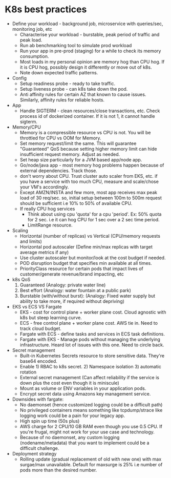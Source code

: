 # K8s best practices
* Define your workload - background job, microservice with queries/sec, monitoring job, etc
    * Characterise your workload - burstable, peak period of traffic and peak load. 
    * Run ab benchmarking tool to simulate prod workload
    * Run your app in pre-prod (staging) for a while to check its memory consumption.
    * Most loads in my personal opinion are memory hog than CPU hog. If it is CPU hog, possibly design it differently or move out of k8s.
    * Note down expected traffic patterns. 
* Config
    * Setup readiness probe - ready to take traffic.
    * Setup liveness probe  - can k8s take down the pod.
    * Anti affinity rules for certain AZ that known to cause issues. Similarly, affinity rules for reliable hosts. 
* App
    * Handle SIGTERM - clean resources/close transactions, etc. Check process id of dockerized container. If it is not 1, it cannot handle sigterm. 
* Memory/CPU 
    * Memory is a compressible resource vs CPU is not. You will be throttled for CPU vs OOM for Memory.
    * Set memory request/limit the same. This will guarantee "Guaranteed" QoS because setting higher memory limit can hide insufficient request memory. Adjust as needed.
    * Set heap size particularly for a JVM based app/node app. 
    * Go/node/java app - most memory hog problems happen because of external dependencies. Track those. 
    * don't worry about CPU. Trust cluster auto scaler from EKS, etc. if you have a service with too much CPU, measure and scale/chose your VM's accordingly.
    * Except AMZN/INSTA and few more, most app receives max peak load of 30 req/sec. so, initial setup between 100m to 500m request should be sufficient i.e 10% to 50% of available CPU.
    * If really CPU hog services
        * Think about using cpu 'quota' for a cpu 'period'. Ex: 50% quota for 2 sec. i.e it can hog CPU for 1 sec over a 2 sec time period. 
        * LimitRange resource.
* Scaling 
    * Horizontal (number of replicas) vs Vertical (CPU/memory requests and limits)
    * Horizontal pod autoscaler (Define min/max replicas with target average metrics if any)
    * Use cluster autoscaler but monitor/look at the cost budget if needed.
    * POD disruption budget that specifies min available at all times. 
    * PriorityClass resource for certain pods that impact lives of customer/generate revenue/brand impacting, etc
* k8s QoS
    1. Guaranteed (Analogy: private water line)
    2. Best effort (Analogy: water fountain at a public park)
    3. Burstable (with/without burst): (Analogy: Fixed water supply but ability to take more, if required without depriving)
* EKS vs ECS VS Fargate 
    * EKS - cost for control plane + worker plane cost. Cloud agnostic with k8s but steep learning curve.
    * ECS - free control plane + worker plane cost. AWS tie in. Need to track cloud budget. 
    * Fargate with ECS - define tasks and services in ECS task definitions.
    * Fargate with EKS - Manage pods without managing the underlying infrastructure. Heard lot of issues with this one. Need to circle back.
* Secret management
    * Built-in Kubernetes Secrets resource to store sensitive data. They're base64 encoded.
    * Enable 1) RBAC to k8s secret. 2) Namespace isolation 3) automatic rotation
    * External secret management (Can affect reliability if the service is down plus the cost even though it is miniscule)
    * Mount as volume or ENV variables in your application pods.
    * Encrypt secret data using Amazons key management service.    
* Downsides with fargate:
    * No daemonset (hence customized logging could be a difficult path)
    * No privileged containers means something like tcpdump/strace like logging work could be a pain for your legacy app. 
    * High spin up time (50s plus)
    * AWS charge for 2 CPU/10 GB RAM even though you use 0.5 CPU. If you're frugal, might not work for your use case and technology.
    * Because of no daemonset, any custom logging (nodename/metadata) that you want to implement could be a difficult challenge. 
* Deployment strategy
    * Rolling update (gradual replacement of old with new one) with max surgae/max unavailable. Default for maxsurge is 25% i.e number of pods more than the desired number.

